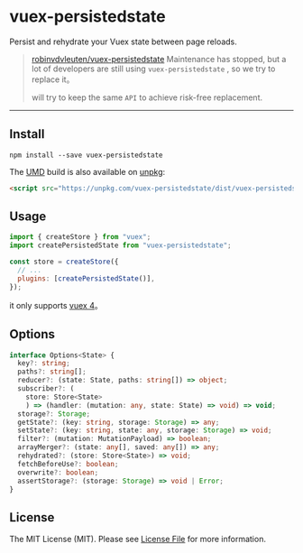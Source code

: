 # vuex-persistedstate
Persist and rehydrate your Vuex state between page reloads.



> [robinvdvleuten/vuex-persistedstate](https://github.com/robinvdvleuten/vuex-persistedstate) Maintenance has stopped, but a lot of developers are still using `vuex-persistedstate` , so we try to replace it。
>
> will try to keep the same `API` to achieve risk-free replacement.



----



## Install

```shell
npm install --save vuex-persistedstate
```

The [UMD](https://github.com/umdjs/umd) build is also available on [unpkg](https://unpkg.com/):

```html
<script src="https://unpkg.com/vuex-persistedstate/dist/vuex-persistedstate.umd.js"></script>
```



## Usage

```js
import { createStore } from "vuex";
import createPersistedState from "vuex-persistedstate";

const store = createStore({
  // ...
  plugins: [createPersistedState()],
});
```

it only supports [vuex 4](https://vuex.vuejs.org/)。



## Options

```ts
interface Options<State> {
  key?: string;
  paths?: string[];
  reducer?: (state: State, paths: string[]) => object;
  subscriber?: (
    store: Store<State>
    ) => (handler: (mutation: any, state: State) => void) => void;
  storage?: Storage;
  getState?: (key: string, storage: Storage) => any;
  setState?: (key: string, state: any, storage: Storage) => void;
  filter?: (mutation: MutationPayload) => boolean;
  arrayMerger?: (state: any[], saved: any[]) => any;
  rehydrated?: (store: Store<State>) => void;
  fetchBeforeUse?: boolean;
  overwrite?: boolean;
  assertStorage?: (storage: Storage) => void | Error;
}
```



## License

The MIT License (MIT). Please see [License File](https://github.com/lgd8981289/vuex-persistedstate/blob/main/LICENSE) for more information.
